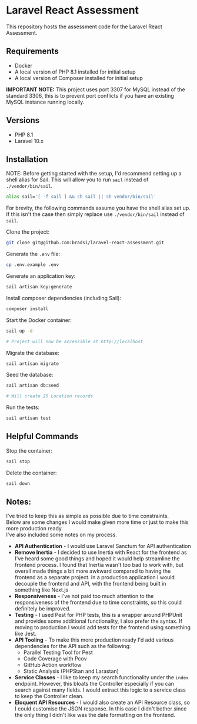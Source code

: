 # Laravel React Assessment

This repository hosts the assessment code for the Laravel React Assessment.

## Requirements

- Docker
- A local version of PHP 8.1 installed for initial setup
- A local version of Composer installed for initial setup

**IMPORTANT NOTE:**
This project uses port 3307 for MySQL instead of the standard 3306,
this is to prevent port conflicts if you have an existing MySQL instance running locally.

## Versions

- PHP 8.1
- Laravel 10.x

## Installation

NOTE: Before getting started with the setup, I'd recommend setting up a shell alias for Sail. This will allow you to run `sail` instead of `./vendor/bin/sail`.

```bash
alias sail='[ -f sail ] && sh sail || sh vendor/bin/sail'
```

For brevity, the following commands assume you have the shell alias set up. If this isn't the case then simply replace use `./vendor/bin/sail` instead of `sail`.

Clone the project:
```bash
git clone git@github.com:bradsi/laravel-react-assessment.git
```

Generate the `.env` file:
```bash
cp .env.example .env
```

Generate an application key:
```bash
sail artisan key:generate
```

Install composer dependencies (including Sail):
```bash
composer install
```

Start the Docker container:
```bash
sail up -d

# Project will now be accessible at http://localhost
```

Migrate the database:
```bash
sail artisan migrate
```

Seed the database:
```bash
sail artisan db:seed

# Will create 25 Location records
```

Run the tests:
```bash
sail artisan test
```

## Helpful Commands

Stop the container:
```bash
sail stop
```

Delete the container:
```bash
sail down
```

## Notes:
I've tried to keep this as simple as possible due to time constraints.  
Below are some changes I would make given more time or just to make this more production ready.  
I've also included some notes on my process.

- **API Authentication** - I would use Laravel Sanctum for API authentication
- **Remove Inertia** - I decided to use Inertia with React for the frontend as I've heard some good things and hoped it would help streamline the frontend process.
I found that Inertia wasn't too bad to work with, but overall made things a bit more awkward compared to having the frontend as a separate project. In a production application I would
decouple the frontend and API, with the frontend being built in something like Next.js
- **Responsiveness** - I've not paid too much attention to the responsiveness of the frontend due to time constraints, so this could definitely be improved.
- **Testing** - I used Pest for PHP tests, this is a wrapper around PHPUnit and provides some additional functionality, I also prefer the syntax. If moving to production I would add tests for the frontend using something like Jest.
- **API Tooling** - To make this more production ready I'd add various dependencies for the API such as the following:
  - Parallel Testing Tool for Pest
  - Code Coverage with Pcov
  - GitHub Action workflow
  - Static Analysis (PHPStan and Larastan)
- **Service Classes** - I like to keep my search functionality under the `index` endpoint. However, this bloats the Controller especially if you can search against many fields. I would extract this logic to a service class to keep the Controller clean.
- **Eloquent API Resources** - I would also create an API Resource class, so I could customise the JSON response. In this case I didn't bother since the only thing I didn't like was the date formatting on the frontend.
